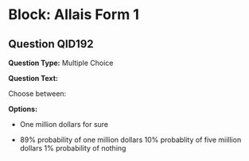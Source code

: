 # Block: Allais Form 1

## Question QID192
**Question Type:** Multiple Choice

**Question Text:**

Choose between:

**Options:**

* One million dollars for sure

* 89% probability of one million dollars 10% probablity of five miillion dollars 1% probability of nothing

